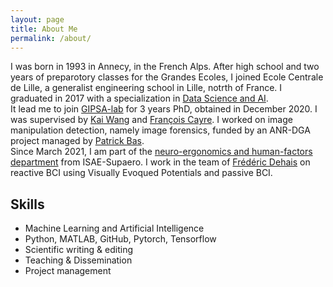 ```yaml
---
layout: page
title: About Me
permalink: /about/
---
```


I was born in 1993 in Annecy, in the French Alps. After high school and two years of preparotory classes for the Grandes Ecoles, I joined Ecole Centrale de Lille, a generalist engineering school in Lille, notrth of France. I graduated in 2017 with a specialization in [Data Science and AI](http://pierrechainais.ec-lille.fr/Centrale/Option_DAD/Accueil.html).  
It lead me to join [GIPSA-lab](http://www.gipsa-lab.grenoble-inp.fr/en/home.php) for 3 years PhD, obtained in December 2020. I was supervised by [Kai Wang](http://www.gipsa-lab.fr/~kai.wang/cv_en.html) and [François Cayre](https://scholar.google.fr/citations?user=spuWfK8AAAAJ&hl=fr). I worked on image manipulation detection, namely image forensics, funded by an ANR-DGA project managed by [Patrick Bas](https://scholar.google.com/citations?user=OgaFhnEAAAAJ&hl=en).  
Since March 2021, I am part of the [neuro-ergonomics and human-factors department](https://pagespro.isae-supaero.fr/neuroergonomie-et-facteurs-humains-dcas?lang=en) from ISAE-Supaero. I work in the team of [Frédéric Dehais](https://pagespro.isae-supaero.fr/frederic-dehais/) on reactive BCI using Visually Evoqued Potentials and passive BCI.    

## Skills

<ul class="feature-icons">
<li class="icon solid fa-flask"> Machine Learning and Artificial Intelligence</li>
<li class="icon solid fa-code"> Python, MATLAB, GitHub, Pytorch, Tensorflow </li>
<li class="icon solid fa-book"> Scientific writing & editing</li>
<li class="icon solid fa-bullhorn"> Teaching & Dissemination</li>
<li class="icon solid fa-compass"> Project management</li>
</ul>
